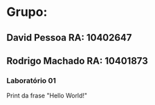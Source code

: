 # Grupo:
## David Pessoa RA: 10402647
## Rodrigo Machado RA: 10401873

### Laboratório 01
Print da frase "Hello World!"
